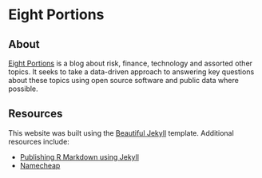 # Eight Portions

## About
[Eight Portions](https://eightportions.com) is a blog about risk, finance, technology and assorted other topics. It seeks to take a data-driven approach to answering key questions about these topics using open source software and public data where possible.

## Resources
This website was built using the [Beautiful Jekyll](http://deanattali.com/beautiful-jekyll/) template. Additional resources include:
* [Publishing R Markdown using Jekyll](https://chepec.se/2014/07/16/knitr-jekyll.html)
* [Namecheap](https://www.namecheap.com/)
